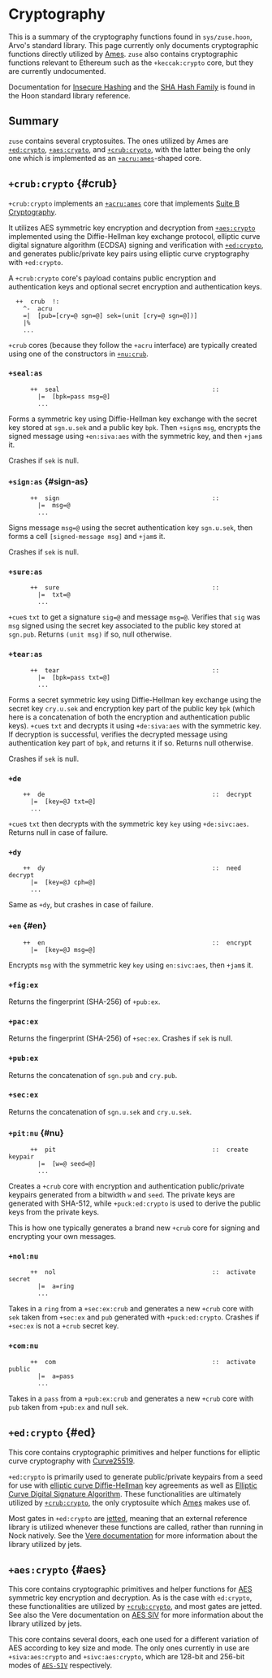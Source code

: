 # Cryptography

This is a summary of the cryptography functions found in `sys/zuse.hoon`, Arvo's standard library. This page currently only documents cryptographic functions directly utilized by [Ames](../../../system/kernel/ames). `zuse` also contains cryptographic functions relevant to Ethereum such as the `+keccak:crypto` core, but they are currently undocumented.

Documentation for [Insecure Hashing](stdlib/2e) and the [SHA Hash Family](stdlib/3d) is found in the Hoon standard library reference.

## Summary

`zuse` contains several cryptosuites. The ones utilized by Ames are [`+ed:crypto`](#ed), [`+aes:crypto`](#aes), and [`+crub:crypto`](#crub), with the latter being the only one which is implemented as an [`+acru:ames`](../../../system/kernel/ames/guides/cryptography#crypto-core)-shaped core.

## `+crub:crypto` {#crub}

`+crub:crypto` implements an [`+acru:ames`](../../../system/kernel/ames/guides/cryptography#crypto-core) core that implements [Suite B Cryptography](https://en.wikipedia.org/wiki/NSA_Suite_B_Cryptography).

It utilizes AES symmetric key encryption and decryption from [`+aes:crypto`](#aes) implemented using the Diffie-Hellman key exchange protocol, elliptic curve digital signature algorithm (ECDSA) signing and verification with [`+ed:crypto`](#ed), and generates public/private key pairs using elliptic curve cryptography with `+ed:crypto`.

A `+crub:crypto` core's payload contains public encryption and authentication keys and optional secret encryption and authentication keys.

```hoon
  ++  crub  !:
    ^-  acru
    =|  [pub=[cry=@ sgn=@] sek=(unit [cry=@ sgn=@])]
    |%
    ...
```

`+crub` cores (because they follow the `+acru` interface) are typically created using one of the constructors in [`+nu:crub`](#nu).

### `+seal:as`

```hoon
      ++  seal                                          ::
        |=  [bpk=pass msg=@]
        ...
```

Forms a symmetric key using Diffie-Hellman key exchange with the secret key stored at `sgn.u.sek` and a public key `bpk`. Then `+sign`s `msg`, encrypts the signed message using `+en:siva:aes` with the symmetric key, and then `+jam`s it.

Crashes if `sek` is null.

### `+sign:as` {#sign-as}

```hoon
      ++  sign                                          ::
        |=  msg=@
        ...
```

Signs message `msg=@` using the secret authentication key `sgn.u.sek`, then forms a cell `[signed-message msg]` and `+jam`s it.

Crashes if `sek` is null.

### `+sure:as`

```hoon
      ++  sure                                          ::
        |=  txt=@
        ...
```

`+cue`s `txt` to get a signature `sig=@` and message `msg=@`. Verifies that `sig` was `msg` signed using the secret key associated to the public key stored at `sgn.pub`. Returns `(unit msg)` if so, null otherwise.

### `+tear:as`

```hoon
      ++  tear                                          ::
        |=  [bpk=pass txt=@]
        ...
```

Forms a secret symmetric key using Diffie-Hellman key exchange using the secret key `cry.u.sek` and encryption key part of the public key `bpk` (which here is a concatenation of both the encryption and authentication public keys). `+cue`s `txt` and decrypts it using `+de:siva:aes` with the symmetric key. If decryption is successful, verifies the decrypted message using authentication key part of `bpk`, and returns it if so. Returns null otherwise.

Crashes if `sek` is null.

### `+de`

```hoon
    ++  de                                              ::  decrypt
      |=  [key=@J txt=@]
      ...
```

`+cue`s `txt` then decrypts with the symmetric key `key` using `+de:sivc:aes`. Returns null in case of failure.

### `+dy`

```hoon
    ++  dy                                              ::  need decrypt
      |=  [key=@J cph=@]
      ...
```

Same as `+dy`, but crashes in case of failure.

### `+en` {#en}

```hoon
    ++  en                                              ::  encrypt
      |=  [key=@J msg=@]
```

Encrypts `msg` with the symmetric key `key` using `en:sivc:aes`, then `+jam`s it.

### `+fig:ex`

Returns the fingerprint (SHA-256) of `+pub:ex`.

### `+pac:ex`

Returns the fingerprint (SHA-256) of `+sec:ex`. Crashes if `sek` is null.

### `+pub:ex`

Returns the concatenation of `sgn.pub` and `cry.pub`.

### `+sec:ex`

Returns the concatenation of `sgn.u.sek` and `cry.u.sek`.

### `+pit:nu` {#nu}

```hoon
      ++  pit                                           ::  create keypair
        |=  [w=@ seed=@]
        ...
```

Creates a `+crub` core with encryption and authentication public/private keypairs generated from a bitwidth `w` and `seed`. The private keys are generated with SHA-512, while `+puck:ed:crypto` is used to derive the public keys from the private keys.

This is how one typically generates a brand new `+crub` core for signing and encrypting your own messages.

### `+nol:nu`

```hoon
      ++  nol                                           ::  activate secret
        |=  a=ring
        ...
```

Takes in a `ring` from a `+sec:ex:crub` and generates a new `+crub` core with `sek` taken from `+sec:ex` and `pub` generated with `+puck:ed:crypto`. Crashes if `+sec:ex` is not a `+crub` secret key.

### `+com:nu`

```hoon
      ++  com                                           ::  activate public
        |=  a=pass
        ...
```

Takes in a `pass` from a `+pub:ex:crub` and generates a new `+crub` core with `pub` taken from `+pub:ex` and null `sek`.

## `+ed:crypto` {#ed}

This core contains cryptographic primitives and helper functions for elliptic curve cryptography with [Curve25519](https://en.wikipedia.org/wiki/Curve25519).

`+ed:crypto` is primarily used to generate public/private keypairs from a seed for use with [elliptic curve Diffie-Hellman](https://en.wikipedia.org/wiki/Elliptic-curve_Diffie%E2%80%93Hellman) key agreements as well as [Elliptic Curve Digital Signature Algorithm](https://en.wikipedia.org/wiki/Elliptic_Curve_Digital_Signature_Algorithm). These functionalities are ultimately utilized by [`+crub:crypto`](#crub), the only cryptosuite which [Ames](../../../system/kernel/ames) makes use of.

Most gates in `+ed:crypto` are [jetted](../../../system/runtime/guides/jetting), meaning that an external reference library is utilized whenever these functions are called, rather than running in Nock natively. See the [Vere documentation](../../../system/runtime/reference/cryptography#ed) for more information about the library utilized by jets.

## `+aes:crypto` {#aes}

This core contains cryptographic primitives and helper functions for [AES](https://en.wikipedia.org/wiki/Advanced_Encryption_Standard) symmetric key encryption and decryption. As is the case with `ed:crypto`, these functionalities are utilized by [`+crub:crypto`](#crub), and most gates are jetted. See also the Vere documentation on [AES SIV](../../../system/runtime/reference/cryptography#aes) for more information about the library utilized by jets.

This core contains several doors, each one used for a different variation of AES according to key size and mode. The only ones currently in use are `+siva:aes:crypto` and `+sivc:aes:crypto`, which are 128-bit and 256-bit modes of [`AES-SIV`](https://www.aes-siv.com) respectively.
